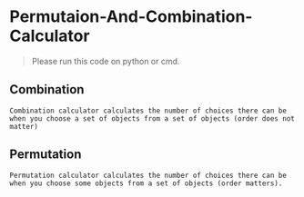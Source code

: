 # Permutaion-And-Combination-Calculator

> Please run this code on python or cmd. 

## Combination
```
Combination calculator calculates the number of choices there can be when you choose a set of objects from a set of objects (order does not matter)
```

## Permutation
```
Permutation calculator calculates the number of choices there can be when you choose some objects from a set of objects (order matters).
```
